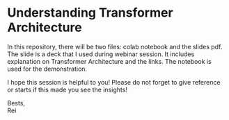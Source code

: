 # Understanding Transformer Architecture

In this repository, there will be two files: colab notebook and the slides pdf.
The slide is a deck that I used during webinar session.
It includes explanation on Transformer Architecture and the links.
The notebook is used for the demonstration.

I hope this session is helpful to you!
Please do not forget to give reference or starts if this made you see the insights!

Bests,\
Rei